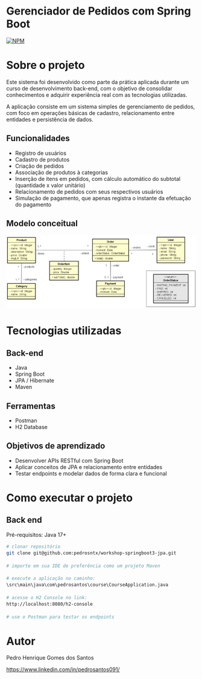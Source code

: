 # Gerenciador de Pedidos com Spring Boot
[![NPM](https://img.shields.io/npm/l/react)](https://github.com/pedrosntx/workshop-springboot3-jpa/blob/main/LICENSE) 

# Sobre o projeto

Este sistema foi desenvolvido como parte da prática aplicada durante um curso de desenvolvimento back-end, com o objetivo de consolidar conhecimentos e adquirir experiência real com as tecnologias utilizadas.

A aplicação consiste em um sistema simples de gerenciamento de pedidos, com foco em operações básicas de cadastro, relacionamento entre entidades e persistência de dados.

## Funcionalidades
- Registro de usuários
- Cadastro de produtos
- Criação de pedidos
- Associação de produtos à categorias
- Inserção de itens em pedidos, com cálculo automático do subtotal (quantidade x valor unitário)
- Relacionamento de pedidos com seus respectivos usuários
- Simulação de pagamento, que apenas registra o instante da efetuação do pagamento

## Modelo conceitual
![Modelo Conceitual](https://github.com/pedrosntx/assets/blob/main/springboot-workshop/modelo-conceitual.png)

# Tecnologias utilizadas
## Back-end
- Java
- Spring Boot
- JPA / Hibernate
- Maven
## Ferramentas
- Postman
- H2 Database

## Objetivos de aprendizado
- Desenvolver APIs RESTful com Spring Boot
- Aplicar conceitos de JPA e relacionamento entre entidades
- Testar endpoints e modelar dados de forma clara e funcional

# Como executar o projeto

## Back end
Pré-requisitos: Java 17+

```bash
# clonar repositório
git clone git@github.com:pedrosntx/workshop-springboot3-jpa.git

# importe em sua IDE de preferência como um projeto Maven

# execute a aplicação no caminho:
\src\main\java\com\pedrosantos\course\CourseApplication.java

# acesse o H2 Console no link:
http://localhost:8080/h2-console

# use o Postman para testar os endpoints
```

# Autor

Pedro Henrique Gomes dos Santos

https://www.linkedin.com/in/pedrosantos091/

